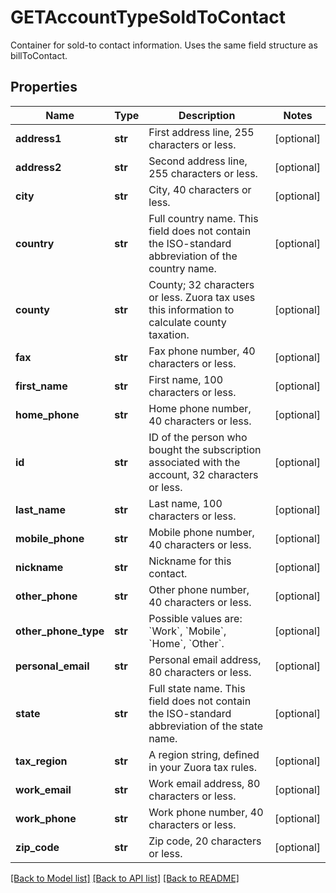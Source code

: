 # GETAccountTypeSoldToContact

Container for sold-to contact information. Uses the same field structure as billToContact. 
## Properties
Name | Type | Description | Notes
------------ | ------------- | ------------- | -------------
**address1** | **str** | First address line, 255 characters or less.  | [optional] 
**address2** | **str** | Second address line, 255 characters or less.  | [optional] 
**city** | **str** | City, 40 characters or less.  | [optional] 
**country** | **str** | Full country name. This field does not contain the ISO-standard abbreviation of the country name.  | [optional] 
**county** | **str** | County; 32 characters or less. Zuora tax uses this information to calculate county taxation.           | [optional] 
**fax** | **str** | Fax phone number, 40 characters or less.  | [optional] 
**first_name** | **str** | First name, 100 characters or less.  | [optional] 
**home_phone** | **str** | Home phone number, 40 characters or less.  | [optional] 
**id** | **str** | ID of the person who bought the subscription associated with the account, 32 characters or less. | [optional] 
**last_name** | **str** | Last name, 100 characters or less.  | [optional] 
**mobile_phone** | **str** | Mobile phone number, 40 characters or less.  | [optional] 
**nickname** | **str** | Nickname for this contact.  | [optional] 
**other_phone** | **str** | Other phone number, 40 characters or less.  | [optional] 
**other_phone_type** | **str** | Possible values are: &#x60;Work&#x60;, &#x60;Mobile&#x60;, &#x60;Home&#x60;, &#x60;Other&#x60;.  | [optional] 
**personal_email** | **str** | Personal email address, 80 characters or less.  | [optional] 
**state** | **str** | Full state name. This field does not contain the ISO-standard abbreviation of the state name.  | [optional] 
**tax_region** | **str** | A region string, defined in your Zuora tax rules.  | [optional] 
**work_email** | **str** | Work email address, 80 characters or less.  | [optional] 
**work_phone** | **str** | Work phone number, 40 characters or less.  | [optional] 
**zip_code** | **str** | Zip code, 20 characters or less.  | [optional] 

[[Back to Model list]](../README.md#documentation-for-models) [[Back to API list]](../README.md#documentation-for-api-endpoints) [[Back to README]](../README.md)


